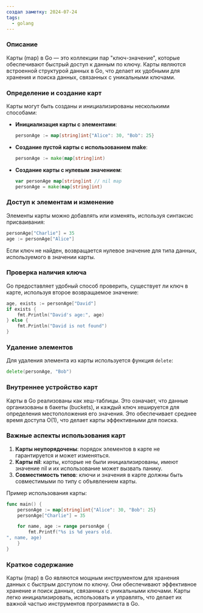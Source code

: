 ```yaml
---
создал заметку: 2024-07-24
tags:
  - golang
---
```

### Описание
Карты (map) в Go — это коллекции пар "ключ-значение", которые обеспечивают быстрый доступ к данным по ключу. Карты являются встроенной структурой данных в Go, что делает их удобными для хранения и поиска данных, связанных с уникальными ключами.

### Определение и создание карт

Карты могут быть созданы и инициализированы несколькими способами:
- **Инициализация карты с элементами**:
  ```go
  personAge := map[string]int{"Alice": 30, "Bob": 25}
  ```
- **Создание пустой карты с использованием make**:
  ```go
  personAge := make(map[string]int)
  ```
- **Создание карты с нулевым значением**:
  ```go
  var personAge map[string]int // nil map
  personAge = make(map[string]int)
  ```

### Доступ к элементам и изменение

Элементы карты можно добавлять или изменять, используя синтаксис присваивания:
```go
personAge["Charlie"] = 35
age := personAge["Alice"]
```
Если ключ не найден, возвращается нулевое значение для типа данных, используемого в значении карты.

### Проверка наличия ключа

Go предоставляет удобный способ проверить, существует ли ключ в карте, используя второе возвращаемое значение:
```go
age, exists := personAge["David"]
if exists {
    fmt.Println("David's age:", age)
} else {
    fmt.Println("David is not found")
}
```

### Удаление элементов

Для удаления элемента из карты используется функция `delete`:
```go
delete(personAge, "Bob")
```

### Внутреннее устройство карт

Карты в Go реализованы как хеш-таблицы. Это означает, что данные организованы в бакеты (buckets), и каждый ключ хешируется для определения местоположения его значения. Это обеспечивает среднее время доступа O(1), что делает карты эффективными для поиска.

### Важные аспекты использования карт

1. **Карты неупорядочены**: порядок элементов в карте не гарантируется и может изменяться.
2. **Карты nil**: карты, которые не были инициализированы, имеют значение nil и их использование может вызвать панику.
3. **Совместимость типов**: ключи и значения в карте должны быть совместимыми по типу с объявлением карты.

Пример использования карты:
```go
func main() {
    personAge := map[string]int{"Alice": 30, "Bob": 25}
    personAge["Charlie"] = 35

    for name, age := range personAge {
        fmt.Printf("%s is %d years old.
", name, age)
    }
}
```

### Краткое содержание

Карты (map) в Go являются мощным инструментом для хранения данных с быстрым доступом по ключу. Они обеспечивают эффективное хранение и поиск данных, связанных с уникальными ключами. Карты легко инициализировать, использовать и управлять, что делает их важной частью инструментов программиста в Go.
